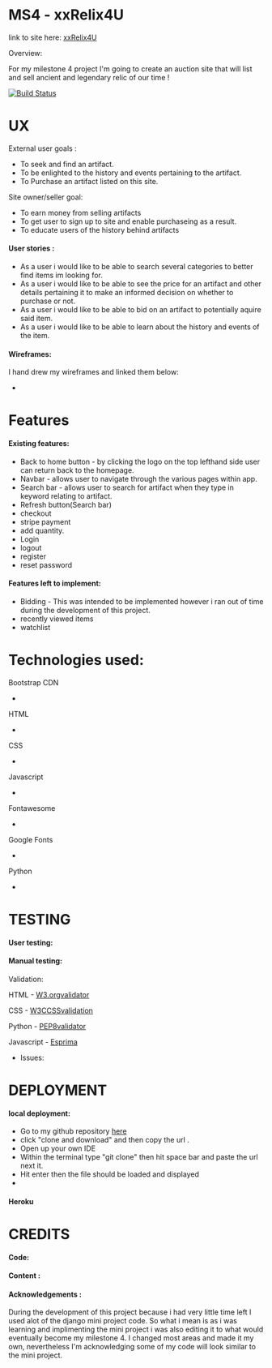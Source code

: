 # MS4 - xxRelix4U 

link to site here: [xxRelix4U]()

Overview: 

For my milestone 4 project I'm going to create an auction site that will list and sell ancient and legendary relic of our time !  
 
 [![Build Status](https://travis-ci.org/xxkaminaxx/XxRelix4U.svg?branch=master)](https://travis-ci.org/xxkaminaxx/XxRelix4U)

# UX


External user goals :

* To seek and find an artifact.
* To be enlighted to the history and events pertaining to the artifact. 
* To Purchase an artifact listed on this site. 


Site owner/seller goal: 

* To earn money from selling artifacts
* To get user to sign up to site and enable purchaseing as a result. 
* To educate users of the history behind artifacts 

#### User stories :

* As a user i would like to be able to search several categories to better find items im looking for. 
* As a user i would like to be able to see the price for an artifact and other details pertaining it to make an informed decision on whether to purchase or not. 
* As a user i would like to be able to bid on an artifact to potentially aquire said item.
* As a user i would like to be able to learn about the history and events of the item. 



#### Wireframes:

I hand drew my wireframes and linked them below:

* []()

# Features

#### Existing features: 
* Back to home button - by clicking the logo on the top lefthand side user can return back to the homepage. 
* Navbar - allows user to navigate through the various pages within app. 
* Search bar - allows user to search for artifact when they type in keyword relating to artifact. 
* Refresh button(Search bar)
* checkout 
* stripe payment 
* add quantity. 
* Login 
* logout 
* register 
* reset password 




#### Features left to implement:

* Bidding - This was intended to be implemented however i ran out of time during the development of this project. 
* recently viewed items 
* watchlist 


# Technologies used: 

Bootstrap CDN 

* 

HTML

*

CSS 
 
* 
Javascript 

* 

Fontawesome

* 

Google Fonts 

* 
Python 

*



# TESTING 

#### User testing: 



#### Manual testing: 


 Validation: 

 HTML -  [W3.orgvalidator](https://validator.w3.org/nu/) 

 CSS -  [W3CCSSvalidation](https://jigsaw.w3.org/css-validator) 

Python - [PEP8validator](http://pep8online.com/) 

Javascript - [Esprima](https://esprima.org/demo/validate.html) 


* Issues:


# DEPLOYMENT

#### local deployment: 

* Go to my github repository [here]()
* click "clone and download" and then copy the url . 
* Open up your own IDE  
* Within the terminal type "git clone" then hit space bar and paste the url next it. 
* Hit enter then the file should be loaded and displayed 
* 
#### Heroku 


# CREDITS

 #### Code: 
 
  


#### Content : 


#### Acknowledgements : 
During the development of this project because i had very little time left I used alot of the django mini project 
code. So what i mean is as i was learning and implimenting the mini project i was also editing it to what would eventually become my milestone 4. I changed most areas and made it my own, nevertheless I'm acknowledging some of my code will look similar to the mini project.
